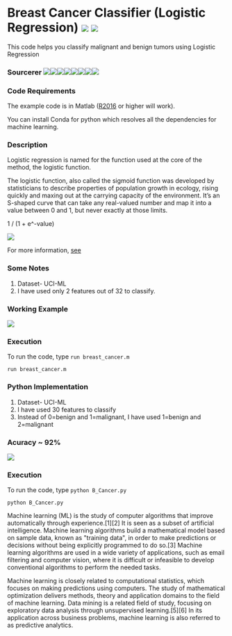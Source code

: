 # Breast Cancer Classifier (Logistic Regression) [![](https://img.shields.io/github/license/sourcerer-io/hall-of-fame.svg?colorB=ff0000)](https://github.com/akshaybahadur21/BreastCancer_Classification/blob/master/LICENSE.txt)  [![](https://img.shields.io/badge/Akshay-Bahadur-brightgreen.svg?colorB=ff0000)](https://akshaybahadur.com)
This code helps you classify malignant and benign tumors using Logistic Regression

### Sourcerer [![](https://sourcerer.io/fame/akshaybahadur21/akshaybahadur21/BreastCancer_Classification/images/0)](https://sourcerer.io/fame/akshaybahadur21/akshaybahadur21/BreastCancer_Classification/links/0)[![](https://sourcerer.io/fame/akshaybahadur21/akshaybahadur21/BreastCancer_Classification/images/1)](https://sourcerer.io/fame/akshaybahadur21/akshaybahadur21/BreastCancer_Classification/links/1)[![](https://sourcerer.io/fame/akshaybahadur21/akshaybahadur21/BreastCancer_Classification/images/2)](https://sourcerer.io/fame/akshaybahadur21/akshaybahadur21/BreastCancer_Classification/links/2)[![](https://sourcerer.io/fame/akshaybahadur21/akshaybahadur21/BreastCancer_Classification/images/3)](https://sourcerer.io/fame/akshaybahadur21/akshaybahadur21/BreastCancer_Classification/links/3)[![](https://sourcerer.io/fame/akshaybahadur21/akshaybahadur21/BreastCancer_Classification/images/4)](https://sourcerer.io/fame/akshaybahadur21/akshaybahadur21/BreastCancer_Classification/links/4)[![](https://sourcerer.io/fame/akshaybahadur21/akshaybahadur21/BreastCancer_Classification/images/5)](https://sourcerer.io/fame/akshaybahadur21/akshaybahadur21/BreastCancer_Classification/links/5)[![](https://sourcerer.io/fame/akshaybahadur21/akshaybahadur21/BreastCancer_Classification/images/6)](https://sourcerer.io/fame/akshaybahadur21/akshaybahadur21/BreastCancer_Classification/links/6)[![](https://sourcerer.io/fame/akshaybahadur21/akshaybahadur21/BreastCancer_Classification/images/7)](https://sourcerer.io/fame/akshaybahadur21/akshaybahadur21/BreastCancer_Classification/links/7)

### Code Requirements
The example code is in Matlab ([R2016](https://in.mathworks.com/help/matlab/) or higher will work). 

You can install Conda for python which resolves all the dependencies for machine learning.

### Description
Logistic regression is named for the function used at the core of the method, the logistic function.

The logistic function, also called the sigmoid function was developed by statisticians to describe properties of population growth in ecology, rising quickly and maxing out at the carrying capacity of the environment. It’s an S-shaped curve that can take any real-valued number and map it into a value between 0 and 1, but never exactly at those limits.

1 / (1 + e^-value)

<img src="https://github.com/akshaybahadur21/BreastCancer_Classification/blob/master/Logistic-Function.png">

For more information, [see](https://en.wikipedia.org/wiki/Logistic_regression)

### Some Notes
1) Dataset- UCI-ML
2) I have used only 2 features out of 32 to classify.

### Working Example
<img src="https://github.com/akshaybahadur21/BreastCancer_Classification/blob/master/breast_cancer.gif">

### Execution
To run the code, type `run breast_cancer.m`

```
run breast_cancer.m
```

### Python Implementation

1) Dataset- UCI-ML
2) I have used 30 features to classify
3) Instead of 0=benign and 1=malignant, I have used 1=benign and 2=malignant

### Acuracy ~ 92%

<img src="https://github.com/akshaybahadur21/BreastCancer_Classification/blob/master/b_cancer_python.gif">

### Execution
To run the code, type `python B_Cancer.py`

```
python B_Cancer.py
```
Machine learning (ML) is the study of computer algorithms that improve automatically through experience.[1][2] It is seen as a subset of artificial intelligence. Machine learning algorithms build a mathematical model based on sample data, known as "training data", in order to make predictions or decisions without being explicitly programmed to do so.[3] Machine learning algorithms are used in a wide variety of applications, such as email filtering and computer vision, where it is difficult or infeasible to develop conventional algorithms to perform the needed tasks.

Machine learning is closely related to computational statistics, which focuses on making predictions using computers. The study of mathematical optimization delivers methods, theory and application domains to the field of machine learning. Data mining is a related field of study, focusing on exploratory data analysis through unsupervised learning.[5][6] In its application across business problems, machine learning is also referred to as predictive analytics.


